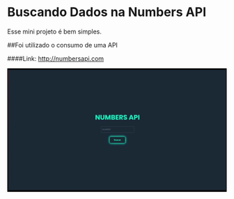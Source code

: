 # Buscando Dados na Numbers API 

Esse mini projeto é bem simples.

##Foi utilizado o consumo de uma API

####Link: http://numbersapi.com


![Pré Visualização](https://github.com/warmercolor/numbersAPI/blob/main/src/Atividade_%20Buscando%20dados%20na%20Numbers%20API%20-%20Opera%202022-08-18%2023-06-47%20(online-video-cutter.com)%20(1).gif)
